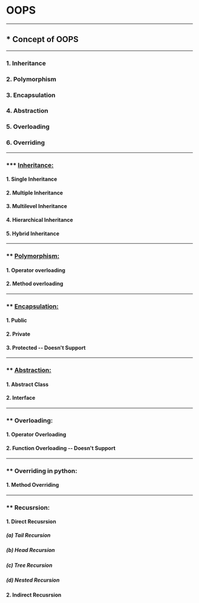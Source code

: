 # OOPS

--------------------------
## * Concept of OOPS
--------------------------
### 1. Inheritance
### 2. Polymorphism
### 3. Encapsulation
### 4. Abstraction
### 5. Overloading
### 6. Overriding
--------------------------

### *** <a href="https://github.com/RishavMishraRM/OOPS/blob/main/Inheritance.ipynb">Inheritance:</a>

#### 1. Single Inheritance
#### 2. Multiple Inheritance
#### 3. Multilevel Inheritance
#### 4. Hierarchical Inheritance
#### 5. Hybrid Inheritance

--------------------------

### ** <a href="https://github.com/RishavMishraRM/OOPS/blob/main/Polymorphism.ipynb">Polymorphism:</a>

#### 1. Operator overloading
#### 2. Method overloading

--------------------------

### ** <a href="https://github.com/RishavMishraRM/OOPS/blob/main/Encapsulation.ipynb">Encapsulation:</a>

#### 1. Public
#### 2. Private
#### 3. Protected -- Doesn't Support 

--------------------------

### ** <a href="https://github.com/RishavMishraRM/OOPS/blob/main/Abstraction.ipynb">Abstraction:</a>

#### 1. Abstract Class
#### 2. Interface

--------------------------

### ** Overloading:

#### 1. Operator Overloading
#### 2. Function Overloading -- Doesn't Support 

--------------------------

### ** Overriding in python:

#### 1. Method Overriding

--------------------------

### ** Recusrsion:

#### 1. Direct Recusrsion

##### (a) Tail Recursion
##### (b) Head Recursion
##### (c) Tree Recursion
##### (d) Nested Recursion


#### 2. Indirect Recusrsion
